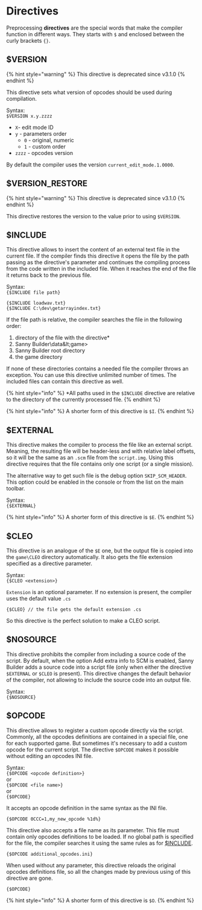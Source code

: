 # Directives

Preprocessing **directives** are the special words that make the compiler function in different ways. They starts with `$` and enclosed between the curly brackets `{}`.

## $VERSION

{% hint style="warning" %}
This directive is deprecated since v3.1.0
{% endhint %}

This directive sets what version of opcodes should be used during compilation.

Syntax:  
`$VERSION x.y.zzzz`

* `X`- edit mode ID
* `y` - parameters order
  * `0` - original, numeric
  * `1` - custom order
* `zzzz` - opcodes version

By default the compiler uses the version `current_edit_mode.1.0000`.

## $VERSION\_RESTORE

{% hint style="warning" %}
This directive is deprecated since v3.1.0
{% endhint %}

This directive restores the version to the value prior to using `$VERSION`.

## $INCLUDE

This directive allows to insert the content of an external text file in the current file. If the compiler finds this directive it opens the file by the path passing as the directive's parameter and continues the compiling process from the code written in the included file. When it reaches the end of the file it returns back to the previous file.

Syntax:  
`{$INCLUDE file path}`

```text
{$INCLUDE loadwav.txt}
{$INCLUDE C:\dev\getarrayindex.txt}
```

If the file path is relative, the compiler searches the file in the following order:

1. directory of the file with the directive\*
2. Sanny Builder\data\&lt;game&gt;
3. Sanny Builder root directory
4. the game directory

If none of these directories contains a needed file the compiler throws an exception. You can use this directive unlimited number of times. The included files can contain this directive as well.

{% hint style="info" %}
\*All paths used in the `$INCLUDE` directive are relative to the directory of the currently processed file.
{% endhint %}

{% hint style="info" %}
A shorter form of this directive is `$I`.
{% endhint %}

## $EXTERNAL

This directive makes the compiler to process the file like an external script. Meaning, the resulting file will be header-less and with relative label offsets, so it will be the same as an `.scm` file from the `script.img`. Using this directive requires that the file contains only one script \(or a single mission\).

The alternative way to get such file is the debug option `SKIP_SCM_HEADER`. This option could be enabled in the console or from the list on the main toolbar.

Syntax:  
`{$EXTERNAL}`

{% hint style="info" %}
A shorter form of this directive is `$E`.
{% endhint %}

## $CLEO

This directive is an analogue of the `$E` one, but the output file is copied into the `game\CLEO` directory automatically. It also gets the file extension specified as a directive parameter.

Syntax:  
`{$CLEO <extension>}`

`Extension` is an optional parameter. If no extension is present, the compiler uses the default value `.cs`

```text
{$CLEO} // the file gets the default extension .cs
```

So this directive is the perfect solution to make a CLEO script.

## $NOSOURCE

This directive prohibits the compiler from including a source code of the script. By default, when the option Add extra info to SCM is enabled, Sanny Builder adds a source code into a script file \(only when either the directive `$EXTERNAL` or `$CLEO` is present\). This directive changes the default behavior of the compiler, not allowing to include the source code into an output file.

Syntax:  
`{$NOSOURCE}`

## $OPCODE

This directive allows to register a custom opcode directly via the script. Commonly, all the opcodes definitions are contained in a special file, one for each supported game. But sometimes it's necessary to add a custom opcode for the current script. The directive `$OPCODE` makes it possible without editing an opcodes INI file.

Syntax:  
`{$OPCODE <opcode definition>}`  
 or  
`{$OPCODE <file name>}`  
 or  
`{$OPCODE}`

It accepts an opcode definition in the same syntax as the INI file.

```text
{$OPCODE 0CCC=1,my_new_opcode %1d%}
```

This directive also accepts a file name as its parameter. This file must contain only opcodes definitions to be loaded. If no global path is specified for the file, the compiler searches it using the same rules as for [$INCLUDE](directives.md#usdinclude).

```text
{$OPCODE additional_opcodes.ini}
```

When used without any parameter, this directive reloads the original opcodes definitions file, so all the changes made by previous using of this directive are gone.

```text
{$OPCODE}
```

{% hint style="info" %}
A shorter form of this directive is `$O`.
{% endhint %}





